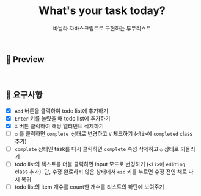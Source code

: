 <p>
  <h1 align="middle">What's your task today?</h2>
  <p align="middle">바닐라 자바스크립트로 구현하는 투두리스트</p>
</p>

<br/>

## 🎱 Preview
<!-- preview -->

<br/>


## 🎯 요구사항
- [x]  `Add` 버튼을 클릭하여 todo list에 추가하기
- [x]  `Enter` 키를 눌렀을 때 todo list에 추가하기
- [x]  `X` 버튼 클릭하여 해당 엘리먼트 삭제하기
- [ ]  `○` 를 클릭하면 `complete `상태로 변경하고 `V` 체크하기 (`<li>`에 `completed` class 추가)
- [ ]  `complete` 상태인 task를 다시 클릭하면 `complete` 속성 삭제하고 `○` 상태로 되돌리기
- [ ]  todo list의 텍스트를 더블 클릭하면 input 모드로 변경하기 (`<li>`에 `editing` class 추가). 단, 수정 완료하지 않은 상태에서 `esc` 키를 누르면 수정 전인 채로 다시 복귀
- [ ]  todo list의 item 개수를 count한 개수를 리스트의 하단에 보여주기
